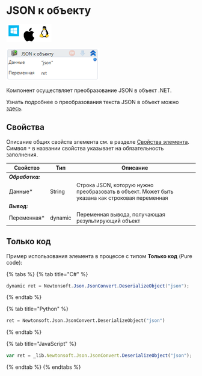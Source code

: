 # JSON к объекту

![](../../../../resources/activities/basic/data/data-json/image-100-1-1-1-1-1-1-10-130.png)

![](../../../../resources/activities/basic/data/data-json/image-255.png)

Компонент осуществляет преобразование JSON в объект .NET.

Узнать подробнее о преобразования текста JSON в объект можно [здесь](https://www.newtonsoft.com/json/help/html/Introduction.htm).

## Свойства
Описание общих свойств элемента см. в разделе [Свойства элемента](https://docs.primo-rpa.ru/primo-rpa/primo-studio/process/elements#svoistva-elementa).\
Символ `*` в названии свойства указывает на обязательность заполнения.

| Свойство     | Тип     | Описание                                                                                       |
| ------------ | ------- | ---------------------------------------------------------------------------------------------- |
| ***Обработка:*** | | |
| Данные\*     | String  | Строка JSON, которую нужно преобразовать в объект. Может быть указана как строковая переменная |
| ***Вывод:*** | | |
| Переменная\* | dynamic | Переменная вывода, получающая результирующий объект                                            |


## Только код
Пример использования элемента в процессе с типом **Только код** (Pure code):

{% tabs %}
{% tab title="C#" %}
```csharp
dynamic ret = Newtonsoft.Json.JsonConvert.DeserializeObject("json");
```
{% endtab %}

{% tab title="Python" %}
```python
ret = Newtonsoft.Json.JsonConvert.DeserializeObject("json")
```
{% endtab %}

{% tab title="JavaScript" %}
```javascript
var ret = _lib.Newtonsoft.Json.JsonConvert.DeserializeObject("json");
```
{% endtab %}
{% endtabs %}
